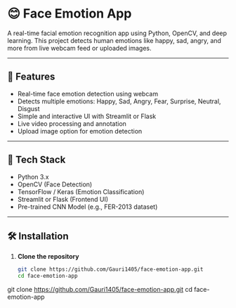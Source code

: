 # 😊 Face Emotion App

A real-time facial emotion recognition app using Python, OpenCV, and deep learning. This project detects human emotions like happy, sad, angry, and more from live webcam feed or uploaded images.

---

## 🚀 Features

- Real-time face emotion detection using webcam
- Detects multiple emotions: Happy, Sad, Angry, Fear, Surprise, Neutral, Disgust
- Simple and interactive UI with Streamlit or Flask
- Live video processing and annotation
- Upload image option for emotion detection

---

## 🧰 Tech Stack

- Python 3.x  
- OpenCV (Face Detection)  
- TensorFlow / Keras (Emotion Classification)  
- Streamlit or Flask (Frontend UI)  
- Pre-trained CNN Model (e.g., FER-2013 dataset)

---

## 🛠 Installation

1. **Clone the repository**
   ```bash
   git clone https://github.com/Gauri1405/face-emotion-app.git
   cd face-emotion-app
git clone https://github.com/Gauri1405/face-emotion-app.git
   cd face-emotion-app
